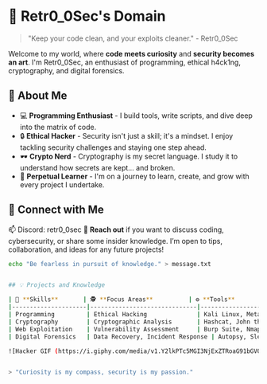 # 👾 Retr0_0Sec's Domain

> "Keep your code clean, and your exploits cleaner." - Retr0_0Sec

Welcome to my world, where **code meets curiosity** and **security becomes an art**. I'm Retr0_0Sec, an enthusiast of programming, ethical h4ck1ng, cryptography, and digital forensics.


## 🧠 About Me

- 💻 **Programming Enthusiast** - I build tools, write scripts, and dive deep into the matrix of code.
- 🔒 **Ethical Hacker** - Security isn't just a skill; it's a mindset. I enjoy tackling security challenges and staying one step ahead.
- 🕶️ **Crypto Nerd** - Cryptography is my secret language. I study it to understand how secrets are kept... and broken.
- 🧩 **Perpetual Learner** - I'm on a journey to learn, create, and grow with every project I undertake.


## 🔎 Connect with Me
📫 Discord: retr0_0sec
💬 **Reach out** if you want to discuss coding, cybersecurity, or share some insider knowledge. I’m open to tips, collaboration, and ideas for any future projects!

```bash
echo "Be fearless in pursuit of knowledge." > message.txt


## 💡 Projects and Knowledge

| 🔧 **Skills**       | 🕵️ **Focus Areas**          | ⚙️ **Tools**              |
|---------------------|------------------------------|---------------------------|
| Programming         | Ethical Hacking              | Kali Linux, Metasploit    |
| Cryptography        | Cryptographic Analysis       | Hashcat, John the Ripper  |
| Web Exploitation    | Vulnerability Assessment     | Burp Suite, Nmap          |
| Digital Forensics   | Data Recovery, Incident Response | Autopsy, Sleuth Kit   |

![Hacker GIF (https://i.giphy.com/media/v1.Y2lkPTc5MGI3NjExZTRoaG91bGV0eTh0dm80NHpvb3JlMXBpZGJmd3kxZ3Zkb2MybG1qciZlcD12MV9pbnRlcm5hbF9naWZfYnlfaWQmY3Q9Zw/kJ1iL1ZQIyibu/giphy-downsized-large.gif)


> "Curiosity is my compass, security is my passion."
